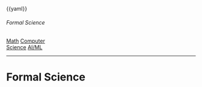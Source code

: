 {{yaml}}

###### Formal Science

<div class="dashboard-tiles">
  <a class="tile-link" href="math/index.html" style="--tile-bg-img:url('/assets/2025-09-30-11-22-34.png');">Math</a>
  <a class="tile-link" href="cs/index.html" style="--tile-bg-img:url('/assets/2025-09-30-14-40-00.png');">Computer<br>Science</a>
  <a class="tile-link" href="aiml/index.html" style="--tile-bg-img:url('/assets/2025-09-30-14-32-40.png');">AI/ML</a>
</div>

---

<!-- _class: lead invert -->

# Formal Science
